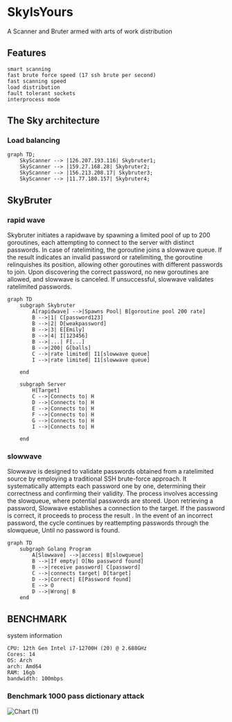 # SkyIsYours
A Scanner and Bruter armed with arts of work distribution

## Features
```
smart scanning
fast brute force speed (17 ssh brute per second)
fast scanning speed
load distribution
fault tolerant sockets
interprocess mode
```

## The Sky architecture
### Load balancing
```mermaid
graph TD;
    SkyScanner --> |126.207.193.116| Skybruter1;
    SkyScanner --> |159.27.168.28| Skybruter2;
    SkyScanner --> |156.213.208.17| Skybruter3;
    SkyScanner --> |11.77.180.157| Skybruter4;
```

## SkyBruter
### rapid wave

Skybruter initiates a rapidwave by spawning a limited pool of up to 200 goroutines, each attempting to connect to the server with distinct passwords. In case of ratelimiting, the goroutine joins a slowwave queue. If the result indicates an invalid password or ratelimiting, the goroutine relinquishes its position, allowing other goroutines with different passwords to join. Upon discovering the correct password, no new goroutines are allowed, and slowwave is canceled. If unsuccessful, slowwave validates ratelimited passwords.

```mermaid
graph TD
    subgraph Skybruter
        A[rapidwave] -->|Spawns Pool| B[goroutine pool 200 rate]
        B -->|1| C[password123]
        B -->|2| D[weakpassword]
        B -->|3| E[Emily]
        B -->|4| I[123456]
        B -->|...| F[...]
        B -->|200| G[balls]
        C -->|rate limited| I1[slowwave queue]
        I -->|rate limited| I1[slowwave queue]

    end

    subgraph Server
        H[Target]
        C -->|Connects to| H
        D -->|Connects to| H
        E -->|Connects to| H
        F -->|Connects to| H
        G -->|Connects to| H
        I -->|Connects to| H

    end
```

### slowwave
Slowwave is designed to validate passwords obtained from a ratelimited source by employing a traditional SSH brute-force approach. It systematically attempts each password one by one, determining their correctness and confirming their validity. The process involves accessing the slowqueue, where potential passwords are stored. Upon retrieving a password, Slowwave establishes a connection to the target. If the password is correct, it proceeds to process the result . In the event of an incorrect password, the cycle continues by reattempting passwords through the slowqueue, Until no password is found.

```mermaid
graph TD
    subgraph Golang Program
        A[Slowwave] -->|access| B[slowqueue]
        B -->|If empty| O[No password found]
        B -->|receive password| C[password]
        C -->|connects target| D[target]
        D -->|Correct| E[Password found]
        E --> O
        D -->|Wrong| B
    end
```
## BENCHMARK

system information
```
CPU: 12th Gen Intel i7-12700H (20) @ 2.688GHz
Cores: 14
OS: Arch
arch: Amd64
RAM: 16gb
bandwidth: 100mbps
```


### Benchmark 1000 pass dictionary attack

![Chart (1)](https://github.com/polymaster3313/SkyIsYours/assets/93959737/9091ed91-da20-4c66-85ab-1777bcbfc607)
